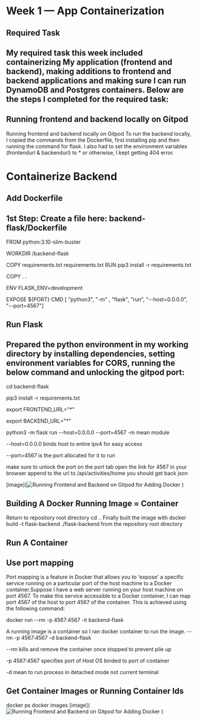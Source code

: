 # Week 1 — App Containerization
## Required Task

## My required task this week included containerizing My application (frontend and backend), making additions to frontend and backend applications and making sure I can run DynamoDB and Postgres containers. Below are the steps I completed for the required task:

## Running frontend and backend locally on Gitpod

Running frontend and backend locally on Gitpod
To run the backend locally, I copied the commands from the Dockerfile, first installing pip and then running the command for flask. I also had to set the environment variables (frontendurl & backendurl) to * or otherwise, I kept getting 404 error. 

# Containerize Backend
## Add Dockerfile

## 1st Step: Create a file here: backend-flask/Dockerfile

FROM python:3.10-slim-buster

WORKDIR /backend-flask

COPY requirements.txt requirements.txt
RUN pip3 install -r requirements.txt

COPY . .

ENV FLASK_ENV=development

EXPOSE ${PORT}
CMD [ "python3", "-m" , "flask", "run", "--host=0.0.0.0", "--port=4567"]

## Run Flask
## Prepared the python environment in my working directory by installing dependencies, setting environment variables for CORS, running the below command and unlocking the gitpod port:

cd backend-flask

pip3 install -r requirements.txt

export FRONTEND_URL="*"

export BACKEND_URL="*"

python3 -m flask run --host=0.0.0.0 --port=4567
-m mean module

--host=0.0.0.0 binds host to entire ipv4 for easy access

--port=4567 is the port allocated for it to run

make sure to unlock the port on the port tab
open the link for 4567 in your browser
append to the url to /api/activities/home
you should get back json

[image](![Running Frontend and Backend on Gitpod for Adding Docker](https://github.com/Ash01512/aws-bootcamp-cruddur-2023/assets/159699976/13ab21dc-a03c-4dbb-bfb3-70b62f73b7a3)
)


## Building A Docker Running Image = Container
Return to repository root directory
cd ..
Finally built the image with docker build -t flask-backend ./flask-backend from the repository root directory

## Run A Container
##  Use port mapping
Port mapping is a feature in Docker that allows you to 'expose' a specific service running on a particular port of the host machine to a Docker container.Suppose I have a web server running on your host machine on port 4567. To make this service accessible to a Docker container, I can map port 4567 of the host to port 4567 of the container. This is achieved using the following command:

docker run --rm -p 4567:4567 -it backend-flask

A running image is a container so I ran docker container to run the image. 
--rm -p 4567:4567 -d backend-flask 

--rm kills and remove the container once stopped to prevent pile up

-p 4567:4567 specifies port of Host OS binded to port of container

-d mean to run process in detached mode not current terminal


## Get Container Images or Running Container Ids
docker ps
docker images
[image](![Running Frontend and Backend on Gitpod for Adding Docker]([https://github.com/Ash01512/aws-bootcamp-cruddur-2023/assets/159699976/13ab21dc-a03c-4dbb-bfb3-70b62f73b7a3](https://4567-ash01512-awsbootcampcru-sn7ozkl0pfn.ws-us110.gitpod.io/api/activities/home))
)
